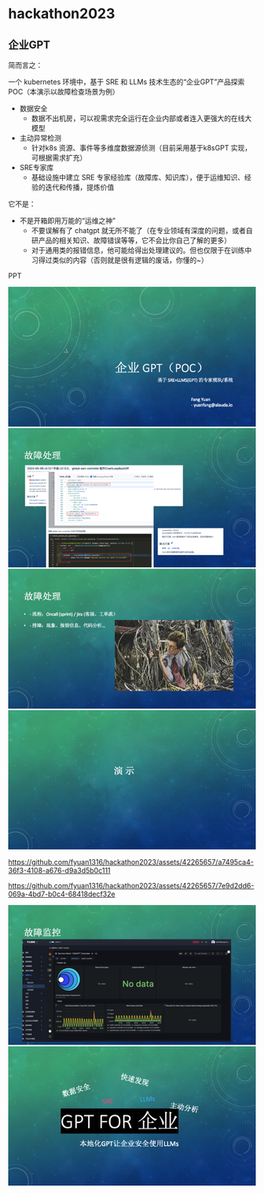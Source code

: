 # hackathon2023

## 企业GPT

简而言之：

一个 kubernetes 环境中，基于 SRE 和 LLMs 技术生态的“企业GPT”产品探索POC（本演示以故障检查场景为例）
- 数据安全
  -  数据不出机房，可以视需求完全运行在企业内部或者连入更强大的在线大模型
- 主动异常检测
  - 针对k8s 资源、事件等多维度数据源侦测（目前采用基于k8sGPT 实现，可根据需求扩充）
- SRE专家库
  - 基础设施中建立 SRE 专家经验库（故障库、知识库），便于运维知识、经验的迭代和传播，提炼价值

它不是：

- 不是开箱即用万能的“运维之神”
  - 不要误解有了 chatgpt 就无所不能了（在专业领域有深度的问题，或者自研产品的相关知识、故障错误等等，它不会比你自己了解的更多）
  - 对于通用类的报错信息，他可能给得出处理建议的。但也仅限于在训练中习得过类似的内容（否则就是很有逻辑的废话，你懂的~）
  
PPT

![介绍](pics/幻灯片1.png)
![介绍](pics/幻灯片2.png)
![介绍](pics/幻灯片3.png)
![介绍](pics/幻灯片4.png)

https://github.com/fyuan1316/hackathon2023/assets/42265657/a7495ca4-36f3-4108-a676-d9a3d5b0c111

https://github.com/fyuan1316/hackathon2023/assets/42265657/7e9d2dd6-069a-4bd7-b0c4-68418decf32e

![介绍](pics/幻灯片7.png)
![介绍](pics/幻灯片8.png)
